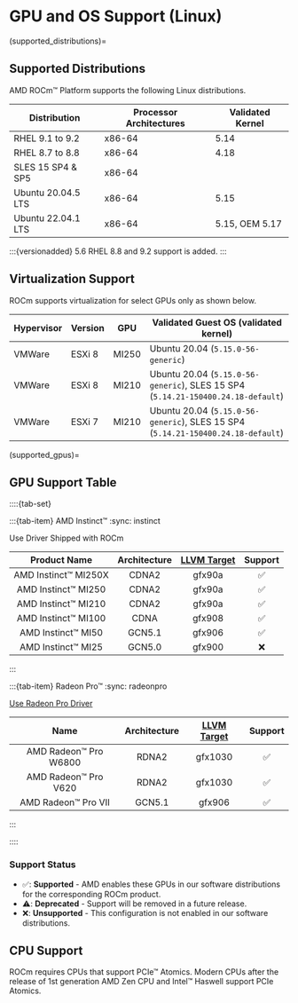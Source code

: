 # GPU and OS Support (Linux)

(supported_distributions)=

## Supported Distributions

AMD ROCm™ Platform supports the following Linux distributions.

| Distribution       |Processor Architectures| Validated Kernel   |
|--------------------|-----------------------|--------------------|
| RHEL 9.1 to 9.2    | x86-64                | 5.14               |
| RHEL 8.7 to 8.8    | x86-64                | 4.18               |
| SLES 15 SP4 & SP5  | x86-64                |                    |
| Ubuntu 20.04.5 LTS | x86-64                | 5.15               |
| Ubuntu 22.04.1 LTS | x86-64                | 5.15, OEM 5.17     |

:::{versionadded} 5.6
RHEL 8.8 and 9.2 support is added.
:::

## Virtualization Support

ROCm supports virtualization for select GPUs only as shown below.

| Hypervisor     | Version  | GPU   | Validated Guest OS (validated kernel)                                            |
|----------------|----------|-------|----------------------------------------------------------------------------------|
| VMWare         | ESXi 8   | MI250 | Ubuntu 20.04 (`5.15.0-56-generic`)                                               |
| VMWare         | ESXi 8   | MI210 | Ubuntu 20.04 (`5.15.0-56-generic`), SLES 15 SP4 (`5.14.21-150400.24.18-default`) |
| VMWare         | ESXi 7   | MI210 | Ubuntu 20.04 (`5.15.0-56-generic`), SLES 15 SP4 (`5.14.21-150400.24.18-default`) |

(supported_gpus)=

## GPU Support Table

::::{tab-set}

:::{tab-item} AMD Instinct™
:sync: instinct

Use Driver Shipped with ROCm

| Product Name | Architecture | [LLVM Target](https://www.llvm.org/docs/AMDGPUUsage.html#processors) |Support |
|:------------:|:------------:|:--------------------------------------------------------------------:|:-------:|
| AMD Instinct™ MI250X | CDNA2  | gfx90a | ✅ |
| AMD Instinct™ MI250  | CDNA2  | gfx90a | ✅ |
| AMD Instinct™ MI210  | CDNA2  | gfx90a | ✅ |
| AMD Instinct™ MI100  | CDNA   | gfx908 | ✅ |
| AMD Instinct™ MI50   | GCN5.1 | gfx906 | ✅ |
| AMD Instinct™ MI25   | GCN5.0 | gfx900 | ❌ |

:::

:::{tab-item} Radeon Pro™
:sync: radeonpro

[Use Radeon Pro Driver](https://www.amd.com/en/support/linux-drivers)

| Name | Architecture |[LLVM Target](https://www.llvm.org/docs/AMDGPUUsage.html#processors) | Support|
|:----:|:------------:|:--------------------------------------------------------------------:|:-------:|
| AMD Radeon™ Pro W6800   | RDNA2  | gfx1030 | ✅ |
| AMD Radeon™ Pro V620    | RDNA2  | gfx1030 | ✅ |
| AMD Radeon™ Pro VII     | GCN5.1 | gfx906  | ✅ |

:::

::::

### Support Status

- ✅: **Supported** - AMD enables these GPUs in our software distributions for
  the corresponding ROCm product.
- ⚠️: **Deprecated** - Support will be removed in a future release.
- ❌: **Unsupported** - This configuration is not enabled in our software
  distributions.

## CPU Support

ROCm requires CPUs that support PCIe™ Atomics. Modern CPUs after the release of
1st generation AMD Zen CPU and Intel™ Haswell support PCIe Atomics.
